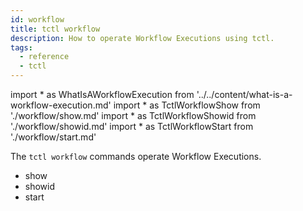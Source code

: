 ```yaml
---
id: workflow
title: tctl workflow
description: How to operate Workflow Executions using tctl.
tags:
  - reference
  - tctl
---
```


<!-- prettier-ignore -->
import * as WhatIsAWorkflowExecution from '../../content/what-is-a-workflow-execution.md'
import * as TctlWorkflowShow from './workflow/show.md'
import * as TctlWorkflowShowid from './workflow/showid.md'
import * as TctlWorkflowStart from './workflow/start.md'

The `tctl workflow` commands operate <preview page={WhatIsAWorkflowExecution}>Workflow Executions</preview>.

- <preview page={TctlWorkflowShow}>show</preview>
- <preview page={TctlWorkflowShowid}>showid</preview>
- <preview page={TctlWorkflowStart}>start</preview>